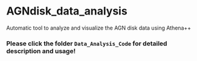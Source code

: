 # AGNdisk_data_analysis
Automatic tool to analyze and visualize the AGN disk data using Athena++
### Please click the folder `Data_Analysis_Code` for detailed description and usage!
